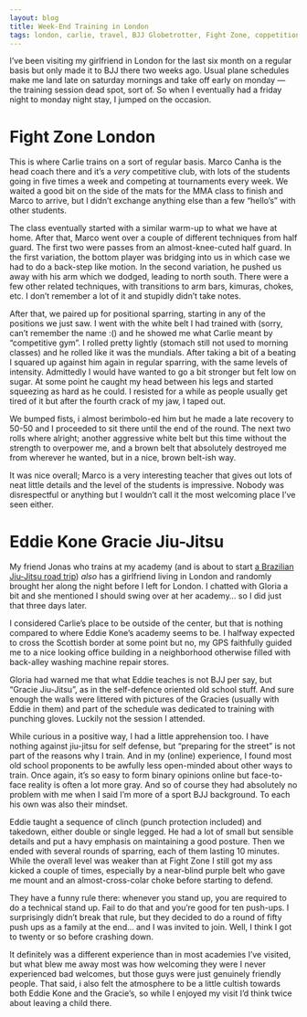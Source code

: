 ```yaml
---
layout: blog
title: Week-End Training in London
tags: london, carlie, travel, BJJ Globetrotter, Fight Zone, coppetition, Marco Canha, half guard, Eddie Kone, self defense, stand up, double leg, Gracie, Jonas, Gloria
---
```

I’ve been visiting my girlfriend in London for the last six month on a regular basis but only made it to BJJ there two weeks ago. Usual plane schedules make me land late on saturday mornings and take off early on monday — the training session dead spot, sort of. So when I eventually had a friday night to monday night stay, I jumped on the occasion.

# Fight Zone London

This is where Carlie trains on a sort of regular basis. Marco Canha is the head coach there and it’s a _very_ competitive club, with lots of the students going in five times a week and competing at tournaments every week. We waited a good bit on the side of the mats for the MMA class to finish and Marco to arrive, but I didn’t exchange anything else than a few “hello’s” with other students.

The class eventually started with a similar warm-up to what we have at home. After that, Marco went over a couple of different techniques from half guard. The first two were passes from an almost-knee-cuted half guard. In the first variation, the bottom player was bridging into us in which case we had to do a back-step like motion. In the second variation, he pushed us away with his arm which we dodged, leading to north south. There were a few other related techniques, with transitions to arm bars, kimuras, chokes, etc. I don’t remember a lot of it and stupidly didn’t take notes.

After that, we paired up for positional sparring, starting in any of the positions we just saw. I went with the white belt I had trained with (sorry, can’t remember the name :() and he showed me what Carlie meant by “competitive gym”. I rolled pretty lightly (stomach still not used to morning classes) and he rolled like it was the mundials. After taking a bit of a beating I squared up against him again in regular sparring, with the same levels of intensity. Admittedly I would have wanted to go a bit stronger but felt low on sugar. At some point he caught my head between his legs and started squeezing as hard as he could. I resisted for a while as people usually get tired of it but after the fourth crack of my jaw, I taped out.

We bumped fists, i almost berimbolo-ed him but he made a late recovery to 50-50 and I proceeded to sit there until the end of the round. The next two rolls where alright; another aggressive white belt but this time without the strength to overpower me, and a brown belt that absolutely destroyed me from wherever he wanted, but in a nice, brown belt-ish way.

It was nice overall; Marco is a very interesting teacher that gives out lots of neat little details and the level of the students is impressive. Nobody was disrespectful or anything but I wouldn’t call it the most welcoming place I’ve seen either.

# Eddie Kone Gracie Jiu-Jitsu

My friend Jonas who trains at my academy (and is about to start [a Brazilian Jiu-Jitsu road trip](http://around-the-ju.over-blog.com/)) _also_ has a girlfriend living in London and randomly brought her along the night before I left for London. I chatted with Gloria a bit and she mentioned I should swing over at her academy… so I did just that three days later.

I considered Carlie’s place to be outside of the center, but that is nothing compared to where Eddie Kone’s academy seems to be. I halfway expected to cross the Scottish border at some point but no, my GPS faithfully guided me to a nice looking office building in a neighborhood otherwise filled with back-alley washing machine repair stores.

Gloria had warned me that what Eddie teaches is not BJJ per say, but “Gracie Jiu-Jitsu”, as in the self-defence oriented old school stuff. And sure enough the walls were littered with pictures of the Gracies (usually with Eddie in them) and part of the schedule was dedicated to training with punching gloves. Luckily not the session I attended.

While curious in a positive way, I had a little apprehension too. I have nothing against jiu-jitsu for self defense, but “preparing for the street” is not part of the reasons why I train. And in my (online) experience, I found most old school proponents to be awfully less open-minded about other ways to train. Once again, it’s so easy to form binary opinions online but face-to-face reality is often a lot more gray. And so of course they had absolutely no problem with me when I said I’m more of a sport BJJ background. To each his own was also their mindset.

Eddie taught a sequence of clinch (punch protection included) and takedown, either double or single legged. He had a lot of small but sensible details and put a havy emphasis on maintaining a good posture. Then we ended with several rounds of sparring, each of them lasting 10 minutes. While the overall level was weaker than at Fight Zone I still got my ass kicked a couple of times, especially by a near-blind purple belt who gave me mount and an almost-cross-colar choke before starting to defend.

They have a funny rule there: whenever you stand up, you are required to do a technical stand up. Fail to do that and you’re good for ten push-ups. I surprisingly didn’t break that rule, but they decided to do a round of fifty push ups as a family at the end… and I was invited to join. Well, I think I got to twenty or so before crashing down.

It definitely was a different experience than in most academies I’ve visited, but what blew me away most was how welcoming they were  I never experienced bad welcomes, but those guys were just genuinely friendly people. That said, i also felt the atmosphere to be a little cultish towards both Eddie Kone and the Gracie’s, so while I enjoyed my visit I’d think twice about leaving a child there.
